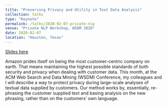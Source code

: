 ```yaml
---
title: "Preserving Privacy and Utility in Text Data Analysis"
collection: talks
type: "Keynote"
permalink: /talks/2020-02-07-private-nlp
venue: "Private NLP Workshop, WSDM 2020"
date: 2020-02-07
location: "Houston, Texas"
---
```


[Slides here](https://www.slideshare.net/TomDiethe/preserving-privacy-and-utility-in-text-data-analysis)

Amazon prides itself on being the most customer-centric company on earth. That means maintaining the highest possible standards of both security and privacy when dealing with customer data. This month, at the ACM Web Search and Data Mining (WSDM) Conference, my colleagues and I will describe a way to protect privacy during large-scale analyses of textual data supplied by customers. Our method works by, essentially, re-phrasing the customer supplied text and basing analysis on the new phrasing, rather than on the customers’ own language.
